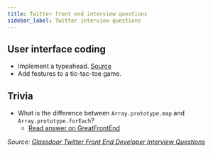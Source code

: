 ```yaml
---
title: Twitter front end interview questions
sidebar_label: Twitter interview questions
---
```


## User interface coding

- Implement a typeahead. [Source](https://leetcode.com/discuss/interview-question/1220887/Twitter-Frontend-Phone-Screen)
- Add features to a tic-tac-toe game.

## Trivia

- What is the difference between `Array.prototype.map` and `Array.prototype.forEach`?
  - [Read answer on GreatFrontEnd](https://www.greatfrontend.com/questions/quiz/can-you-describe-the-main-difference-between-a-foreach-loop-and-a-map-loop-and-why-you-would-pick-one-versus-the-other)

_Source: [Glassdoor Twitter Front End Developer Interview Questions](https://www.glassdoor.sg/Interview/Twitter-Front-End-Developer-Interview-Questions-EI_IE100569.0,7_KO8,27.htm)_
